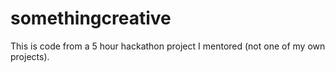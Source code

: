 # somethingcreative

This is code from a 5 hour hackathon project I mentored (not one of my own projects).
